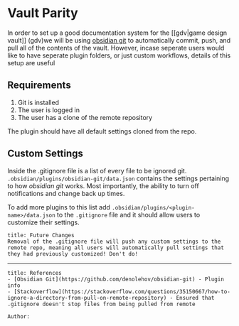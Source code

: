 # Vault Parity
In order to set up a good documentation system for the [[gdv|game design vault]] (gdv)we will be using [obsidian git](https://github.com/denolehov/obsidian-git) to automatically commit, push, and pull all of the contents of the vault. However, incase seperate users would like to have seperate plugin folders, or just custom workflows, details of this setup are useful

## Requirements
1. Git is installed
2. The user is logged in
3. The user has a clone of the remote repository

The plugin should have all default settings cloned from the repo.

## Custom Settings
Inside the .gitignore file is a list of every file to be ignored git. `.obsidian/plugins/obsidian-git/data.json` contains the settings pertaining to how *obsidian git*  works. Most importantly, the ability to turn off notifications and change back up times.

To add more plugins to this list add `.obsidian/plugins/<plugin-name>/data.json` to the `.gitignore` file and it should allow users to customize their settings.

```ad-warning
title: Future Changes
Removal of the .gitignore file will push any custom settings to the remote repo, meaning all users will automatically pull settings that they had previously customized! Don't do!
```
---
```ad-abstract
title: References
- [Obsidian Git](https://github.com/denolehov/obsidian-git) - Plugin info
- [Stackoverflow](https://stackoverflow.com/questions/35150667/how-to-ignore-a-directory-from-pull-on-remote-repository) - Ensured that .gitignore doesn't stop files from being pulled from remote 

Author: 
```
